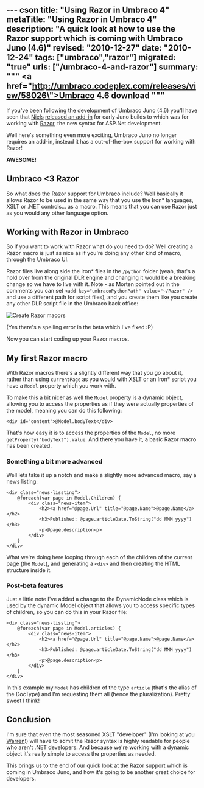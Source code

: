 --- cson
title: "Using Razor in Umbraco 4"
metaTitle: "Using Razor in Umbraco 4"
description: "A quick look at how to use the Razor support which is coming with Umbraco Juno (4.6)"
revised: "2010-12-27"
date: "2010-12-24"
tags: ["umbraco","razor"]
migrated: "true"
urls: ["/umbraco-4-and-razor"]
summary: """
<a href=\"http://umbraco.codeplex.com/releases/view/58026\">Umbraco 4.6 download</a>
"""
---
If you've been following the development of Umbraco Juno (4.6) you'll have seen that [Niels][1] [released an add-in][2] for early Juno builds to which was for working with [Razor][3], the new syntax for ASP.Net development.

Well here's something even more exciting, Umbraco Juno no longer requires an add-in, instead it has a out-of-the-box support for working with Razor!

**AWESOME!**

## Umbraco <3 Razor

So what does the Razor support for Umbraco include? Well basically it allows Razor to be used in the same way that you use the Iron* languages, XSLT or .NET controls... as a macro. This means that you can use Razor just as you would any other language option.

## Working with Razor in Umbraco

So if you want to work with Razor what do you need to do? Well creating a Razor macro is just as nice as if you're doing any other kind of macro, through the Umbraco UI.

Razor files live along side the Iron* files in the `/python` folder (yeah, that's a hold over from the original DLR engine and changing it would be a breaking change so we have to live with it. Note - as Morten pointed out in the comments you can set `<add key="umbracoPythonPath" value="~/Razor" />` and use a different path for script files), and you create them like you create any other DLR script file in the Umbraco back office:

![Create Razor macors][4]

(Yes there's a spelling error in the beta which I've fixed :P)

Now you can start coding up your Razor macros.

## My first Razor macro

With Razor macros there's a slightly different way that you go about it, rather than using `currentPage` as you would with XSLT or an Iron* script you have a `Model` property which you work with.

To make this a bit nicer as well the `Model` property is a dynamic object, allowing you to access the properties as if they were actually properties of the model, meaning you can do this following:

    <div id="content">@Model.bodyText</div>

That's how easy it is to access the properties of the `Model`, no more `getProperty("bodyText").Value`. And there you have it, a basic Razor macro has been created.

### Something a bit more advanced

Well lets take it up a notch and make a slightly more advanced macro, say a news listing:

	<div class="news-lissting">
		@foreach(var page in Model.Children) {
			<div class="news-item">
				<h2><a href="@page.Url" title="@page.Name">@page.Name</a></h2>
				<h3>Published: @page.articleDate.ToString("dd MMM yyyy")</h3>
				<p>@page.description<p>
			</div>
		}
	</div>

What we're doing here looping through each of the children of the current page (the `Model`), and generating a `<div>` and then creating the HTML structure inside it.

### Post-beta features

Just a little note I've added a change to the DynamicNode class which is used by the dynamic Model object that allows you to access specific types of children, so you can do this in your Razor file:

	<div class="news-lissting">
		@foreach(var page in Model.articles) {
			<div class="news-item">
				<h2><a href="@page.Url" title="@page.Name">@page.Name</a></h2>
				<h3>Published: @page.articleDate.ToString("dd MMM yyyy")</h3>
				<p>@page.description<p>
			</div>
		}
	</div>

In this example my `Model` has children of the type `article` (that's the alias of the DocType) and I'm requesting them all (hence the pluralization). Pretty sweet I think!

## Conclusion

I'm sure that even the most seasoned XSLT "developer" (I'm looking at you [Warren][5]!) will have to admit the Razor syntax is highly readable for people who aren't .NET developers. And because we're working with a dynamic object it's really simple to access the properties as needed.

This brings us to the end of our quick look at the Razor support which is coming in Umbraco Juno, and how it's going to be another great choice for developers.


  [1]: http://twitter.com/umbraco
  [2]: http://our.umbraco.org/projects/website-utilities/razorcontrol-for-juno
  [3]: http://weblogs.asp.net/scottgu/archive/2010/07/02/introducing-razor.aspx
  [4]: /get/umbraco/umbraco-4-razor/umbraco-4-razor-01.png
  [5]: http://twitter.com/warrenbuckley